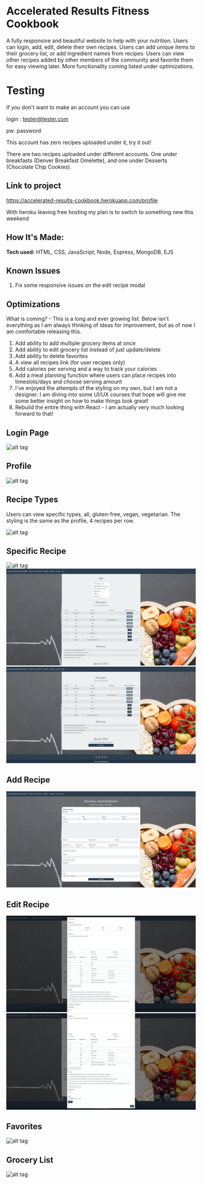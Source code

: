 # Accelerated Results Fitness Cookbook # 
A fully responsive and beautiful website to help with your nutrition. Users can login, add, edit, delete their own recipes. Users can add unique items to their grocery list, or add ingredient names from recipes. Users can view other recipes added by other members of the community and favorite them for easy viewing later. More functionality coming listed under optimizations.

# Testing # 

If you don't want to make an account you can use

login : tester@tester.com 

pw: password

This account has zero recipes uploaded under it, try it out!

There are two recipes uploaded under different accounts. One under breakfasts (Denver Breakfast Omelette), and one under Desserts (Chocolate Chip Cookies).

## Link to project 

https://accelerated-results-cookbook.herokuapp.com/profile

With heroku leaving free hosting my plan is to switch to something new this weekend

## How It's Made:

**Tech used:** HTML, CSS, JavaScript, Node, Express, MongoDB, EJS

## Known Issues

1. Fix some responsive issues on the edit recipe modal

## Optimizations

What is coming? - This is a long and ever growing list. Below isn't everything as I am always thinking of ideas for improvement, but as of now I am comfortable releasing this.

1. Add ability to add multiple grocery items at once
2. Add ability to edit grocery list instead of just update/delete
3. Add ability to delete favorites
4. A view all recipes link (for user recipes only)
5. Add calories per serving and a way to track your calories
6. Add a meal planning function where users can place recipes into timeslots/days and choose serving amount
7. I've enjoyed the attempts of the styling on my own, but I am not a designer. I am diving into some UI/UX courses that hope will give me some better insight on how to make things look great!
8. Rebuild the entire thing with React - I am actually very much looking forward to that!

## Login Page
![alt tag](https://github.com/AdamRobinsonSE/accelerated-results-cookbook/blob/main/public/images/readme/index.PNG)

## Profile
![alt tag](https://github.com/AdamRobinsonSE/accelerated-results-cookbook/blob/main/public/images/readme/profile.PNG)

## Recipe Types

Users can view specific types, all, gluten-free, vegan, vegetarian. The styling is the same as the profile, 4 recipes per row.

![alt tag](https://github.com/AdamRobinsonSE/accelerated-results-cookbook/blob/main/public/images/readme/recipe-types.PNG)

## Specific Recipe

![alt tag](https://github.com/AdamRobinsonSE/accelerated-results-cookbook/blob/main/public/images/readme/specific-recipe-type1.PNG)
![alt tag](https://github.com/AdamRobinsonSE/accelerated-results-cookbook/blob/main/public/images/readme/specific-recipe-type2.PNG)
![alt tag](https://github.com/AdamRobinsonSE/accelerated-results-cookbook/blob/main/public/images/readme/specific-recipe-type3.PNG)

## Add Recipe
![alt tag](https://github.com/AdamRobinsonSE/accelerated-results-cookbook/blob/main/public/images/readme/addRecipe.PNG)

## Edit Recipe
![alt tag](https://github.com/AdamRobinsonSE/accelerated-results-cookbook/blob/main/public/images/readme/edit-recipe1.PNG)
![alt tag](https://github.com/AdamRobinsonSE/accelerated-results-cookbook/blob/main/public/images/readme/edit-recipe2.PNG)

## Favorites
![alt tag](https://github.com/AdamRobinsonSE/accelerated-results-cookbook/blob/main/public/images/readme/favorites.PNG)

## Grocery List
![alt tag](https://github.com/AdamRobinsonSE/accelerated-results-cookbook/blob/main/public/images/readme/grocery-list.PNG)
